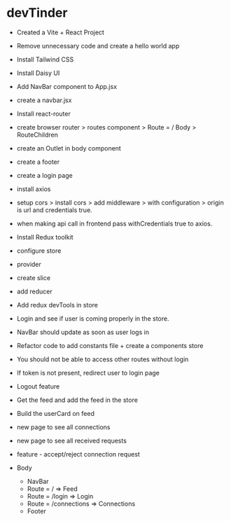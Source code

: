 # devTinder 

- Created a Vite + React Project 
- Remove unnecessary code and create a hello world app 
- Install Tailwind CSS 
- Install Daisy UI 
- Add NavBar component to App.jsx
- create a navbar.jsx
- Install react-router
- create browser router > routes component > Route = / Body > RouteChildren 
- create an Outlet in body component
- create a footer

- create a login page 
- install axios
- setup cors > install cors > add middleware > with configuration > origin is url and credentials true.
- when making api call in frontend pass withCredentials true to axios.
- Install Redux toolkit
- configure store 
- provider 
- create slice 
- add reducer 
- Add redux devTools in store 
- Login and see if user is coming properly in the store.
- NavBar should update as soon as user logs in
- Refactor code to add constants file + create a components store
- You should not be able to access other routes without login 
- If token is not present, redirect user to login page 
- Logout feature
- Get the feed and add the feed in the store
- Build the userCard on feed
- new page to see all connections
- new page to see all received requests 
- feature - accept/reject connection request

- Body
    - NavBar
    - Route = / => Feed 
    - Route = /login => Login
    - Route = /connections => Connections 
    - Footer 